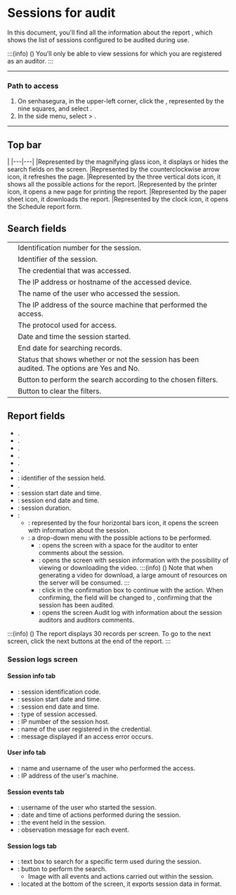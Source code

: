# Sessions for audit 

In this document, you'll find all the information about the report , which shows the list of sessions configured to be audited during use.

:::(info) ()
You’ll only be able to view sessions for which you are registered as an auditor.
:::

---
### Path to access

1. On senhasegura, in the upper-left corner, click the , represented by the nine squares, and select .
2. In the side menu, select  > .
---

## Top bar
|
|---|---|
|Represented by the magnifying glass icon, it displays or hides the search fields on the screen.
|Represented by the counterclockwise arrow icon, it refreshes the page.
|Represented by the three vertical dots icon, it shows all the possible actions for the report.
|Represented by the printer icon, it opens a new page for printing the report.
|Represented by the paper sheet icon, it downloads the report.
|Represented by the clock icon, it opens the Schedule report form.


## Search fields

| | |
| ------------- | -------------- |
| | Identification number for the session.|
| | Identifier of the session.|
| | The credential that was accessed.|
| | The IP address or hostname of the accessed device.|
| | The name of the user who accessed the session.|
| | The IP address of the source machine that performed the access. |
| | The protocol used for access.|
|  | Date and time the session started.|
| | End date for searching records.|
| | Status that shows whether or not the session has been audited. The options are Yes and No. |
| | Button to perform the search according to the chosen filters. |
| | Button to clear the filters.|

## Report fields

* .
* .
* .
* .
* .
* .
* : identifier of the session held.
* .
* : session start date and time.
* : session end date and time.
* : session duration.
* :
    * : represented by the four horizontal bars icon, it opens the screen with information about the session.
    * : a drop-down menu with the possible actions to be performed.
        * : opens the screen  with a space for the auditor to enter comments about the session.
        * : opens the  screen with session information with the possibility of viewing or downloading the video.
        :::(info) ()
        Note that when generating a video for download, a large amount of resources on the server will be consumed.
        :::
        * : click  in the confirmation box to continue with the action. When confirming, the field  will be changed to , confirming that the session has been audited.
        * : opens the screen Audit log with information about the session auditors and auditors comments.

:::(info) ()
The report displays 30 records per screen. To go to the next screen, click the next buttons at the end of the report.
:::

### Session logs screen

#### Session info tab
* : session identification code.
* : session start date and time.
* : session end date and time.
* : type of session accessed.
* : IP number of the session host.
* : name of the user registered in the credential.
* : message displayed if an access error occurs.

#### User info tab
* : name and username of the user who performed the access.
* : IP address of the user's machine.

#### Session events tab
* : username of the user who started the session.
* : date and time of actions performed during the session.
* : the event held in the session.
* : observation message for each event.

#### Session logs tab
* : text box to search for a specific term used during the session.
* : button to perform the search.
    * Image with all events and actions carried out within the session.
* : located at the bottom of the screen, it exports session data in  format.